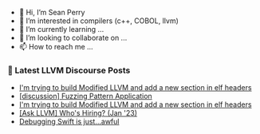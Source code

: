 - 👋 Hi, I’m Sean Perry
- 👀 I’m interested in compilers (c++, COBOL, llvm)
- 🌱 I’m currently learning ...
- 💞️ I’m looking to collaborate on ...
- 📫 How to reach me ...

<!---
s66perry/s66perry is a ✨ special ✨ repository because its `README.md` (this file) appears on your GitHub profile.
You can click the Preview link to take a look at your changes.
--->
### 📕 Latest LLVM Discourse Posts

<!-- DISCOURSE-LLVM:START -->
- [I&#39;m trying to build Modified LLVM and add a new section in elf headers](https://discourse.llvm.org/t/im-trying-to-build-modified-llvm-and-add-a-new-section-in-elf-headers/67912#post_2)
- [[discussion] Fuzzing Pattern Application](https://discourse.llvm.org/t/discussion-fuzzing-pattern-application/67911#post_2)
- [I&#39;m trying to build Modified LLVM and add a new section in elf headers](https://discourse.llvm.org/t/im-trying-to-build-modified-llvm-and-add-a-new-section-in-elf-headers/67912#post_1)
- [[Ask LLVM] Who&#39;s Hiring? &lpar;Jan &#39;23&rpar;](https://discourse.llvm.org/t/ask-llvm-whos-hiring-jan-23/67894#post_2)
- [Debugging Swift is just…awful](https://discourse.llvm.org/t/debugging-swift-is-just-awful/67866#post_10)
<!-- DISCOURSE-LLVM:END -->

